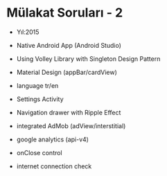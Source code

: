 # Mülakat Soruları - 2
- Yıl:2015

- Native Android App (Android Studio)
- Using Volley Library with Singleton Design Pattern
- Material Design (appBar/cardView)
- language tr/en
- Settings Activity
- Navigation drawer with Ripple Effect
- integrated AdMob (adView/interstitial)
- google analytics (api-v4)
- onClose control
- internet connection check
